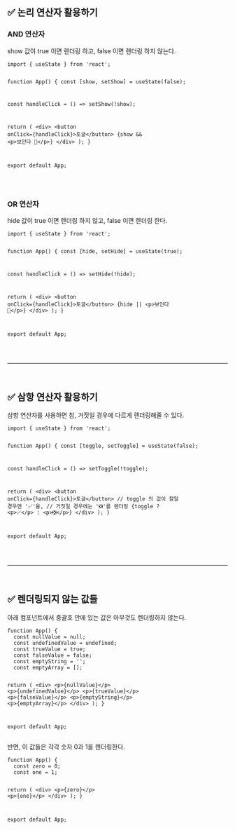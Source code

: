<h2 id="✅-논리-연산자-활용하기">✅ 논리 연산자 활용하기</h2>
<h3 id="and-연산자">AND 연산자</h3>
<p>show 값이 true 이면 렌더링 하고, false 이면 렌더링 하지 않는다.</p>
<pre><code class="language-js">import { useState } from 'react';

function App() {
  const [show, setShow] = useState(false);

  const handleClick = () =&gt; setShow(!show);

  return (
    &lt;div&gt;
      &lt;button onClick={handleClick}&gt;토글&lt;/button&gt;
      {show &amp;&amp; &lt;p&gt;보인다 👀&lt;/p&gt;}
    &lt;/div&gt;
  );
}

export default App;
</code></pre>
<br />

<h3 id="or-연산자">OR 연산자</h3>
<p>hide 값이 true 이면 렌더링 하지 않고, false 이면 렌더링 한다.</p>
<pre><code class="language-js">import { useState } from 'react';

function App() {
  const [hide, setHide] = useState(true);

  const handleClick = () =&gt; setHide(!hide);

  return (
    &lt;div&gt;
      &lt;button onClick={handleClick}&gt;토글&lt;/button&gt;
      {hide || &lt;p&gt;보인다 👀&lt;/p&gt;}
    &lt;/div&gt;
  );
}

export default App;</code></pre>
<br />

<hr />
<br />

<h2 id="✅-삼항-연산자-활용하기">✅ 삼항 연산자 활용하기</h2>
<p>삼항 연산자를 사용하면 참, 거짓일 경우에 다르게 렌더링해줄 수 있다.</p>
<pre><code class="language-js">import { useState } from 'react';

function App() {
  const [toggle, setToggle] = useState(false);

  const handleClick = () =&gt; setToggle(!toggle);

  return (
    &lt;div&gt;
      &lt;button onClick={handleClick}&gt;토글&lt;/button&gt;
      // toggle 의 값이 참일 경우엔 '✅'을,
      // 거짓일 경우에는 '❎'를 렌더링
      {toggle ? &lt;p&gt;✅&lt;/p&gt; : &lt;p&gt;❎&lt;/p&gt;}
    &lt;/div&gt;
  );
}

export default App;
</code></pre>
<br />

<hr />
<br />

<h2 id="✅-렌더링되지-않는-값들">✅ 렌더링되지 않는 값들</h2>
<p>아래 컴포넌트에서 중괄호 안에 있는 값은 아무것도 렌더링하지 않는다.</p>
<pre><code class="language-js">function App() {
  const nullValue = null;
  const undefinedValue = undefined;
  const trueValue = true;
  const falseValue = false;
  const emptyString = '';
  const emptyArray = [];

  return (
    &lt;div&gt;
      &lt;p&gt;{nullValue}&lt;/p&gt;
      &lt;p&gt;{undefinedValue}&lt;/p&gt;
      &lt;p&gt;{trueValue}&lt;/p&gt;
      &lt;p&gt;{falseValue}&lt;/p&gt;
      &lt;p&gt;{emptyString}&lt;/p&gt;
      &lt;p&gt;{emptyArray}&lt;/p&gt;
    &lt;/div&gt;
  );
}

export default App;
</code></pre>
<p>반면, 이 값들은 각각 숫자 0과 1을 렌더링한다.</p>
<pre><code class="language-js">function App() {
  const zero = 0;
  const one = 1;

  return (
    &lt;div&gt;
      &lt;p&gt;{zero}&lt;/p&gt;
      &lt;p&gt;{one}&lt;/p&gt;
    &lt;/div&gt;
  );
}

export default App;
</code></pre>